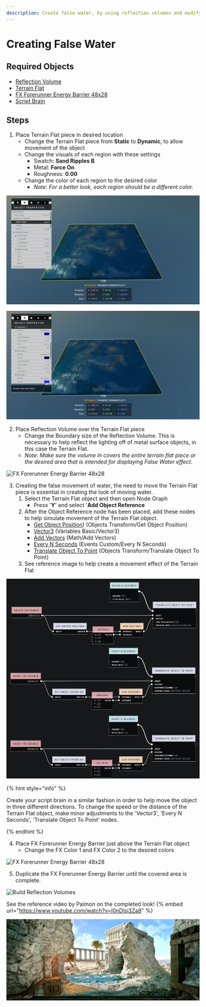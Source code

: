 ```yaml
---
description: Create false water, by using reflection volumes and modifying primitive object materials
---
```


# Creating False Water

## Required Objects

* [Reflection Volume](../objects/lights/generic-light-objects/reflection-volume.md)
* [Terrain Flat](../objects/biomes/terrain/terrain-flat.md)
* [FX Forerunner Energy Barrier 48x28](../objects/fx/energy/fx-forerunner-energy-barrier.md)
* [Script Brain]()

## Steps

1. Place Terrain Flat piece in desired location
    * Change the Terrain Flat piece from **Static** to **Dynamic**, to allow movement of the object
    * Change the visuals of each region with these settings
      * Swatch: **Sand Ripples B**
      * Metal: **Force On**
      * Roughness: **0.00**
    * Change the color of each region to the desired color
      * _Note: For a better look, each region should be a different color._

![Terrain Flat - Object Mode](../.gitbook/assets/images/tutorials/create-false-water-2.png)

![Terrain Flat - Properties](../.gitbook/assets/images/tutorials/create-false-water-3.png)

2. Place Reflection Volume over the Terrain Flat piece
    * Change the Boundary size of the Reflection Volume. This is necessary to help reflect the lighting off of metal surface objects, in this case the Terrain Flat.
    * _Note: Make sure the volume in covers the entire terrain flat piece or the desired area that is intended for displaying False Water effect._

![FX Forerunner Energy Barrier 48x28](../.gitbook/assets/images/tutorials/create-false-water-4.png)

3. Creating the false movement of water, the need to move the Terrain Flat piece is essential in creating the look of moving water.
    1. Select the Terrain Flat object and then open Node Graph
        * Press '**Y**' and select '**Add Object Reference**
    2. After the Object Reference node has been placed, add these nodes to help simulate movement of the Terrain Flat object.
       * [Get Object Position](../scripting/objects-transform/get-object-position.md)) (Objects Transform/Get Object Position)
       * [Vector3](../scripting/variables-basic/vector3.md) (Variables Basic/Vector3)
       * [Add Vectors](../scripting/math/add-vectors.md) (Math/Add Vectors)
       * [Every N Seconds](../scripting/events-events-custom/every-n-seconds.md) (Events Custom/Every N Seconds)
       * [Translate Object To Point](../scripting/objects-transform/translate-object-to-point.md) (Objects Transform/Translate Object To Point)
    3. See reference image to help create a movement effect of the Terrain Flat

![False Water - Terrain Flat Movement Script Brain](../.gitbook/assets/images/tutorials/create-false-water-1.png)
   
{% hint style="info" %}

Create your script brain in a similar fashion in order to help move the object in three different directions. To change the speed or the distance of the Terrain Flat object, make minor adjustments to the 'Vector3', 'Every N Seconds', 'Translate Object To Point' nodes.

{% endhint %}  


4. Place FX Forerunner Energy Barrier just above the Terrain Flat object
   * Change the FX Color 1 and FX Color 2 to the desired colors

![FX Forerunner Energy Barrier 48x28](../.gitbook/assets/images/tutorials/create-false-water-5.png)

5. Duplicate the FX Forerunner Energy Barrier until the covered area is complete.

![Build Reflection Volumes](../.gitbook/assets/images/tutorials/create-false-water-6.png)

See the reference video by Paimon on the completed look!
{% embed url="https://www.youtube.com/watch?v=I0nDlsi3Za8" %}

![Paimon - False Water Beauty Corner](../.gitbook/assets/images/tutorials/create-false-water-7.jpg)
